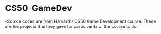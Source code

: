 # CS50-GameDev
-Source codes are from Harvard's CS50 Game Development course. These are the projects that they gave for participants of the course to do. 
